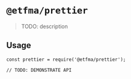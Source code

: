 # `@etfma/prettier`

> TODO: description

## Usage

```
const prettier = require('@etfma/prettier');

// TODO: DEMONSTRATE API
```
